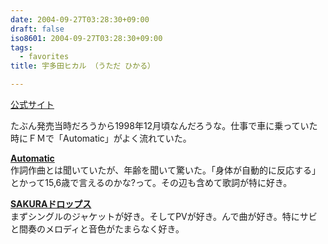 ```yaml
---
date: 2004-09-27T03:28:30+09:00
draft: false
iso8601: 2004-09-27T03:28:30+09:00
tags:
  - favorites
title: 宇多田ヒカル （うただ ひかる）

---
```


[公式サイト](http://www.toshiba-emi.co.jp/hikki/)

たぶん発売当時だろうから1998年12月頃なんだろうな。仕事で車に乗っていた時にＦＭで「Automatic」がよく流れていた。

**[Automatic](http://www.amazon.co.jp/exec/obidos/ASIN/B00000JD1F/nqounet-22/ref=nosim/)**  
作詞作曲とは聞いていたが、年齢を聞いて驚いた。「身体が自動的に反応する」とかって15,6歳で言えるのかな?って。その辺も含めて歌詞が特に好き。

**[SAKURAドロップス](http://www.amazon.co.jp/exec/obidos/ASIN/B0000641QR/nqounet-22/ref=nosim/)**  
まずシングルのジャケットが好き。そしてPVが好き。んで曲が好き。特にサビと間奏のメロディと音色がたまらなく好き。
